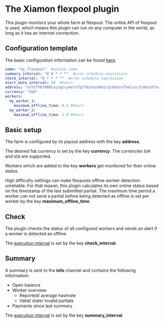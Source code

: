 # The Xiamon flexpool plugin

This plugin monitors your whole farm at flexpool. The online API of flexpool is used, which means this plugin can run on any computer in the world, as long as it has an internet connection.

## **Configuration template**

The basic configuration information can be found [here](../config_basics.md).

```yaml
name: "my_flexpool"  #unique name
summary_interval: "0 0 * * *"  #cron schedule expression
check_interval: "0 * * * *"  #cron schedule expression
alert_mute_interval: 24  #hours
address: "xch1fh6f088cxcvqscy4xtxfq7762vhsh9mjcql6m3svfhmlxsc3jd4sd37xdl"
currency: "USD"
workers:
  my_worker_1:
    maximum_offline_time: 0.5 #hours
  my_worker_2:
    maximum_offline_time: 1.0 #hours
```

## **Basic setup**

The farm is configured by its payout address with the key **address**.

The desired fiat currency is set by the key **currency**. The currencies `EUR` and `USD` are supported.

Workers which are added to the key **workers** get monitored for their online status.

High difficulty settings can make flexpools offline worker detection unreliable. For that reason, this plugin calculates its own online status based on the timestamp of the last submitted partial. The maximum time period a worker can not send a partial before being detected as offline is set per worker by the key **maximum_offline_time**.

## **Check**

The plugin checks the status of all configured workers and sends an alert if a worker is detected as offline.

The [execution interval](../config_basics.md) is set by the key **check_interval**.

## **Summary**

A summary is sent to the **info** channel and contains the following information:

- Open balance
- Worker overview
    - Reported/ average hashrate
    - Valid/ stale/ invalid partials
- Payments since last summary

The [execution interval](../config_basics.md) is set by the key **summary_interval**.
